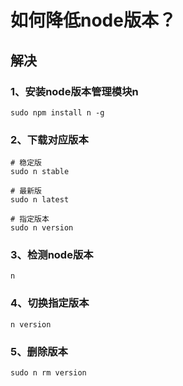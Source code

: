 # 如何降低node版本？

## 解决

### 1、安装node版本管理模块n
```shell
sudo npm install n -g
```

### 2、下载对应版本
```shell
# 稳定版
sudo n stable

# 最新版
sudo n latest

# 指定版本
sudo n version
```

### 3、检测node版本
```shell
n
```

### 4、切换指定版本
```shell
n version
```

### 5、删除版本
```shell
sudo n rm version
```
<comment/>